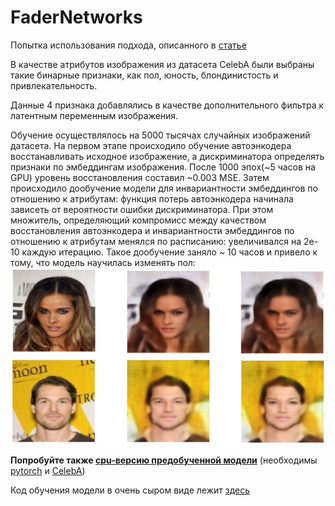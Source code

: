 # FaderNetworks
Попытка использования подхода, описанного в [статье](https://arxiv.org/pdf/1706.00409.pdf)

В качестве атрибутов изображения из датасета CelebA были выбраны такие бинарные признаки, как пол, юность, блондинистость и привлекательность.<br>

Данные 4 признака добавлялись в качестве дополнительного фильтра к латентным переменным изображения.<br>

Обучение осуществлялось на 5000 тысячах случайных изображений датасета. На первом этапе происходило обучение автоэнкодера восстанавливать исходное изображение, а дискриминатора определять признаки по эмбеддингам изображения. После 1000 эпох(~5 часов на GPU) уровень восстановления составил ~0.003 MSE. Затем происходило дообучение модели для инвариантности эмбеддингов по отношению к атрибутам: функция потерь автоэнкодера начинала зависеть от вероятности ошибки дискриминатора. При этом множитель, определяющий компромисс между качеством восстановления автоэнкодера и инвариантности эмбеддингов по отношению к атрибутам менялся по расписанию: увеличивался на 2e-10 каждую итерацию. Такое дообучение заняло ~ 10 часов и привело к тому, что модель научилась изменять пол:
![Пример работы модели](./markdown_images/gender_change_example.jpg)<br>

**Попробуйте также [cpu-версию предобученной модели](https://github.com/ga-gospodinov/FaceGeneration/blob/master/FaderNetwork/demo.ipynb)** (необходимы [pytorch](https://pytorch.org/) и [CelebA](https://www.kaggle.com/jessicali9530/celeba-dataset))

Код обучения модели в очень сыром виде лежит [здесь](./fitting.ipynb)
